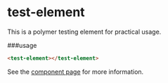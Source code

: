 test-element
================

This is a polymer testing element for practical usage.

###usage
```html
<test-element></test-element>
```

See the [component page](http://polymerlabs.github.io/seed-element) for more information.